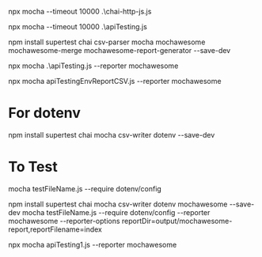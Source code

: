 npx mocha --timeout 10000 .\chai-http-js.js


npx mocha --timeout 10000 .\apiTesting.js



npm install supertest chai csv-parser mocha mochawesome mochawesome-merge mochawesome-report-generator --save-dev

npx mocha .\apiTesting.js --reporter mochawesome

npx mocha apiTestingEnvReportCSV.js --reporter mochawesome

# For dotenv
npm install supertest chai mocha csv-writer dotenv --save-dev

# To Test
mocha testFileName.js --require dotenv/config



npm install supertest chai mocha csv-writer dotenv mochawesome --save-dev
mocha testFileName.js --require dotenv/config --reporter mochawesome --reporter-options reportDir=output/mochawesome-report,reportFilename=index


npx mocha apiTesting1.js --reporter mochawesome
